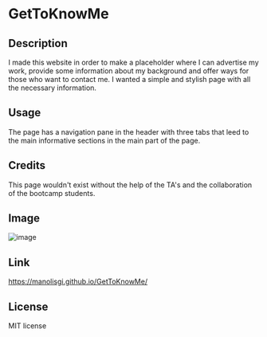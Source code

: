 # GetToKnowMe

## Description 

I made this website in order to make a placeholder where I can advertise my work, provide some information about my background and offer ways for those who want to contact me. I wanted a simple and stylish page with all the necessary information.


## Usage 

The page has a navigation pane in the header with three tabs that leed to the main informative sections in the main part of the page. 


## Credits

This page wouldn't exist without the help of the TA's and the collaboration of the bootcamp students.

## Image

![image](https://user-images.githubusercontent.com/114882721/206176861-07fdf438-20cd-4ca8-85d0-52d63c601978.png)

## Link

https://manolisgi.github.io/GetToKnowMe/

## License

MIT license
